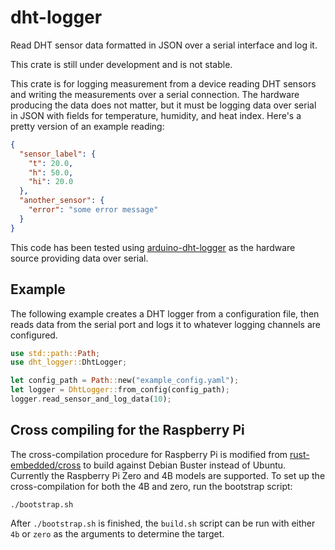 # dht-logger
Read DHT sensor data formatted in JSON over a serial interface and log it.

This crate is still under development and is not stable.

This crate is for logging measurement from a device reading DHT sensors and
writing the measurements over a serial connection. The hardware producing the
data does not matter, but it must be logging data over serial in JSON with
fields for temperature, humidity, and heat index. Here's a pretty version of an
example reading:
```json
{
  "sensor_label": {
    "t": 20.0,
    "h": 50.0,
    "hi": 20.0
  },
  "another_sensor": {
    "error": "some error message"
  }
}
```

This code has been tested using
[arduino-dht-logger](https://github.com/domagalski/arduino-dht-logger) as the
hardware source providing data over serial.

## Example

The following example creates a DHT logger from a configuration file, then
reads data from the serial port and logs it to whatever logging channels are
configured.

```rust
use std::path::Path;
use dht_logger::DhtLogger;

let config_path = Path::new("example_config.yaml");
let logger = DhtLogger::from_config(config_path);
logger.read_sensor_and_log_data(10);
```

## Cross compiling for the Raspberry Pi

The cross-compilation procedure for Raspberry Pi is modified from
[rust-embedded/cross](https://github.com/rust-embedded/cross) to build against
Debian Buster instead of Ubuntu. Currently the Raspberry Pi Zero and 4B models
are supported. To set up the cross-compilation for both the 4B and zero, run
the bootstrap script:
```
./bootstrap.sh
```

After `./bootstrap.sh` is finished, the `build.sh` script can be run with
either `4b` or `zero` as the arguments to determine the target.
